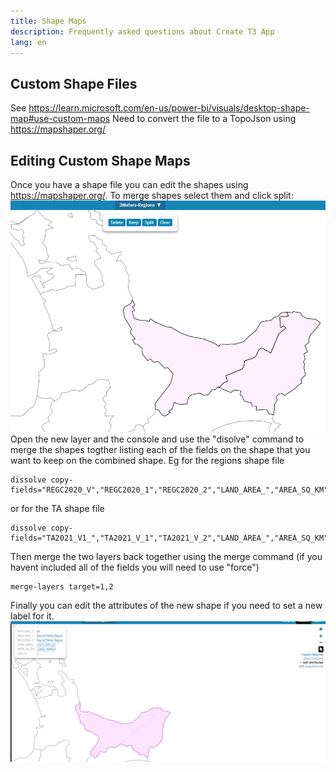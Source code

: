 ```yaml
---
title: Shape Maps
description: Frequently asked questions about Create T3 App
lang: en
---
```


## Custom Shape Files
See https://learn.microsoft.com/en-us/power-bi/visuals/desktop-shape-map#use-custom-maps
Need to convert the file to a TopoJson using https://mapshaper.org/

## Editing Custom Shape Maps
Once you have a shape file you can edit the shapes using https://mapshaper.org/.
To merge shapes select them and click split:
![image.png](../../../assets/image-92f9e5bf-0591-496d-afa6-9c0393ca16fc.png)
Open the new layer and the console and use the "disolve" command to merge the shapes togther listing each of the fields on the shape that you want to keep on the combined shape.
Eg for the regions shape file
```
dissolve copy-fields="REGC2020_V","REGC2020_1","REGC2020_2","LAND_AREA_","AREA_SQ_KM","SHAPE_Leng","split_id
```
or for the TA shape file
```
dissolve copy-fields="TA2021_V1_","TA2021_V_1","TA2021_V_2","LAND_AREA_","AREA_SQ_KM","Shape_Leng","split_id"
```
Then merge the two layers back together using the merge command (if you havent included all of the fields you will need to use "force")
```
merge-layers target=1,2
```
Finally you can edit the attributes of the new shape if you need to set a new label for it.
![image.png](../../../assets/image-62a3f351-e53f-4925-8f5a-2c0a4a92b458.png)